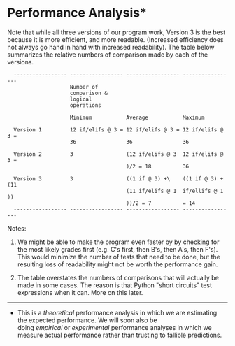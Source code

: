 # Performance Analysis*

Note that while all three versions of our program work, Version 3 is the
best because it is more efficient, and more readable. (Increased
efficiency does not always go hand in hand with increased readability).
The table below summarizes the relative numbers of comparison made by
each of the versions.

```
  ----------------- ----------------- ----------------- -----------------
                    Number of                           
                    comparison &                        
                    logical                             
                    operations                          

                    Minimum           Average           Maximum

  Version 1         12 if/elifs @ 3 = 12 if/elifs @ 3 = 12 if/elifs @ 3 =
                    36                36                36

  Version 2         3                 (12 if/elifs @ 3  12 if/elifs @ 3 =
                                      )/2 = 18          36

  Version 3         3                 ((1 if @ 3) +\    ((1 if @ 3) + (11
                                      (11 if/elifs @ 1  if/ellifs @ 1 ))
                                      ))/2 = 7          = 14
  ----------------- ----------------- ----------------- -----------------
```

Notes:

1.  We might be able to make the program even faster by by checking for
    the most likely grades first (e.g. C's first, then B's, then A's,
    then F's). This would minimize the number of tests that need to be
    done, but the resulting loss of readability might not be worth the
    performance gain.

2.  The table overstates the numbers of comparisons that will actually
    be made in some cases. The reason is that Python "short circuits"
    test expressions when it can. More on this later.

------------------------------------------------------------------------

* This is a *theoretical* performance analysis in which we are
estimating the expected performance. We will soon also be
doing *empirical* or *experimental* performance analyses in which we
measure actual performance rather than trusting to fallible predictions.
